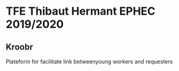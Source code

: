 # TFE Thibaut Hermant EPHEC 2019/2020
## Kroobr
Plateform for facilitate link betweenyoung workers and requesters
